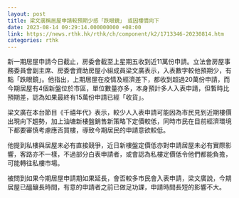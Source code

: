 ```yaml
---
layout: post
title: 梁文廣稱居屋申請較預期少感「跌眼鏡」　或因樓價向下
date: 2023-08-14 09:29:14.000000000 +08:00
link: https://news.rthk.hk/rthk/ch/component/k2/1713346-20230814.htm
categories: rthk
---
```


新一期居屋申請今日截止，房委會截至上星期五收到近11萬份申請。立法會房屋事務委員會副主席、房委會資助房屋小組成員梁文廣表示，入表數字較他預期少，有點「跌眼鏡」。他指出，上期居屋在疫情及經濟差下，都收到超過20萬份申請，而今期居屋有4個新盤位於市區，單位數量亦多，本身預計多人入表申請，但暫時比預期差，認為如果最終有15萬份申請已經「收貨」。

梁文廣在本台節目《千禧年代》表示，較少人入表申請可能因為市民見到近期樓價出現向下趨勢，加上油塘新樓盤銷售新策略下定價較低，同時市民在目前經濟環境下都要審慎考慮應否買樓，導致今期居民的申請意欲較低。

他提到私樓與居屋未必有直接競爭，近日新樓盤定價低亦對申請居屋未必有實際影響，客路亦不一樣，不過部分白表申請者，或會認為私樓定價低令他們都能負擔，可能轉往私樓市場。

被問到如果今期居屋申請期如果延長，會否較多市民會入表申請，梁文廣說，今期居屋已醞釀長時間，有意的申請者之前已做足功課，申請時間長短的影響不大。
